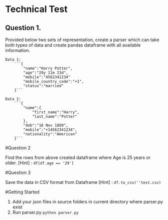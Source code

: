 
# Technical Test 

## Question 1.

Provided below two sets of representation, create a parser which can take both types of data and create pandas dataframe with all available information.


    Data 1: 
        ```{
            "name":"Harry Potter",
            "age":"29y 11m 23d",
            "mobile":"4562341234"
            "mobile_country_code":"+1",
            "status":"married"    
        }```

    Data 2: 
        ```{
            "name":{
                "first_name":"Harry",
                "last_name":"Potter"
            },
            "dob":"18 Nov 1889",
            "mobile":"+14562341234",
            "nationality":"American"
        }```

#Question 2

Find the rows from above created dataframe where Age is 25 years or older. [Hint] : ```df[df.age == '29']```

#Question 3

Save the data in CSV format from Dataframe [Hint] : ```df.to_csv(''test.csv)```


#Getting Started

1. Add your json files in source folders in current directory where parser.py exist
2. Run parser.py 
```python parser.py```